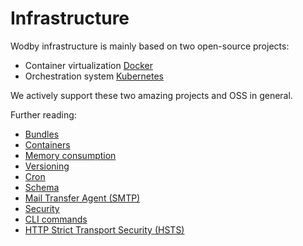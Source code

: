 # Infrastructure

Wodby infrastructure is mainly based on two open-source projects:

* Container virtualization <a href="https://docker.com" target="_blank">Docker</a> 
* Orchestration system <a href="http://kubernetes.io/" target="_blank">Kubernetes</a>

We actively support these two amazing projects and OSS in general.

Further reading:

* [Bundles](bundles/README.md)
* [Containers](containers/README.md)
* [Memory consumption](memory-consumption.md)
* [Versioning](versioning.md)
* [Cron](cron.md)
* [Schema](schema.md)
* [Mail Transfer Agent (SMTP)](mta.md)
* [Security](security.md)
* [CLI commands](cli.md)
* [HTTP Strict Transport Security (HSTS)](hsts.md)